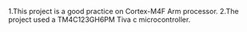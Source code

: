1.This project is a good practice on Cortex-M4F
Arm processor.
2.The project used a TM4C123GH6PM Tiva c microcontroller.
